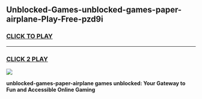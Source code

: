 
## Unblocked-Games-unblocked-games-paper-airplane-Play-Free-pzd9i
<h3>
<a href="https://premium76.site?title=unblocked-games-paper-airplane&ref=18A1">CLICK TO PLAY</a></h3>
<hr>

<h3>
<a href="https://premium76.site?title=unblocked-games-paper-airplane&ref=18A1">CLICK 2 PLAY</a>
  
</h3>

<a href="https://premium76.site?title=unblocked-games-paper-airplane&ref=18A1"><img src="https://clearcache.store/games.png"></a>


**unblocked-games-paper-airplane games unblocked: Your Gateway to Fun and Accessible Online Gaming**
